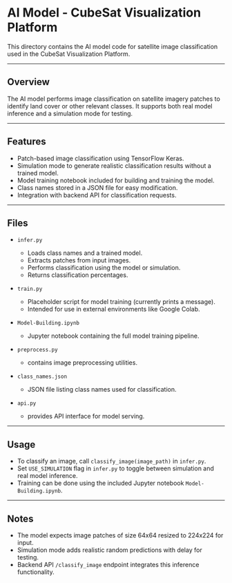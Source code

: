 # AI Model - CubeSat Visualization Platform

This directory contains the AI model code for satellite image classification used in the CubeSat Visualization Platform.

---

## Overview

The AI model performs image classification on satellite imagery patches to identify land cover or other relevant classes. It supports both real model inference and a simulation mode for testing.

---

## Features

- Patch-based image classification using TensorFlow Keras.
- Simulation mode to generate realistic classification results without a trained model.
- Model training notebook included for building and training the model.
- Class names stored in a JSON file for easy modification.
- Integration with backend API for classification requests.

---

## Files

- `infer.py`  
  - Loads class names and a trained model.
  - Extracts patches from input images.
  - Performs classification using the model or simulation.
  - Returns classification percentages.

- `train.py`  
  - Placeholder script for model training (currently prints a message).
  - Intended for use in external environments like Google Colab.

- `Model-Building.ipynb`
  - Jupyter notebook containing the full model training pipeline.

- `preprocess.py`  
  - contains image preprocessing utilities.

- `class_names.json`  
  - JSON file listing class names used for classification.

- `api.py`  
  - provides API interface for model serving.

---

## Usage

- To classify an image, call `classify_image(image_path)` in `infer.py`.
- Set `USE_SIMULATION` flag in `infer.py` to toggle between simulation and real model inference.
- Training can be done using the included Jupyter notebook `Model-Building.ipynb`.

---

## Notes

- The model expects image patches of size 64x64 resized to 224x224 for input.
- Simulation mode adds realistic random predictions with delay for testing.
- Backend API `/classify_image` endpoint integrates this inference functionality.
